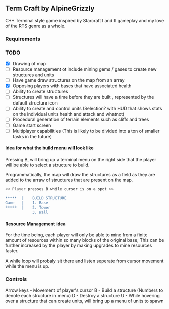 ## Term Craft by AlpineGrizzly 
C++ Terminal style game inspired by Starcraft I and II gameplay and my love of the RTS genre as a whole.


### Requirements  
### TODO 
- [X] Drawing of map
- [ ] Resource management ot include mining gems / gases to create
      new structures and units
- [ ] Have game draw structures on the map from an array
- [X] Opposing players with bases that have associated health
- [ ] Ability to create structures
- [ ] Structures will have a time before they are built , represented by the default structure icon
- [ ] Ability to create and control units (Selection? with HUD that shows stats on the individual units health and attack and whatnot)
- [ ] Procedural generation of terrain elements such as cliffs and trees
- [ ] Game start screen
- [ ] Multiplayer capabilities (This is likely to be divided into a ton of smaller tasks in the future)

#### Idea for what the build menu will look like 
Pressing B, will bring up a terminal menu on the right side that the
player will be able to select a structure to build. 

Programmatically, the map will draw the structures as a field as they are added
to the arraw of structures that are present on the map. 

```sh
<< Player presses B while cursor is on a spot >>

*****  |    BUILD STRUCTURE 
Game   |    1. Base
*****  |    2. Tower
            3. Wall 
```

#### Resource Management idea 
For the time being, each player will only be able to mine from a finite
amount of resources within so many blocks of the original base; This can
be further increased by the player by making upgrades to mine resources 
faster. 

A while loop will probaly sit there and listen seperate from cursor 
movement while the menu is up.

### Controls
Arrow keys - Movement of player's cursor 
B - Build a structure (Numbers to denote each structure in menu)
D - Destroy a structure 
U - While hovering over a structure that can create units, will bring
up a menu of units to spawn 
